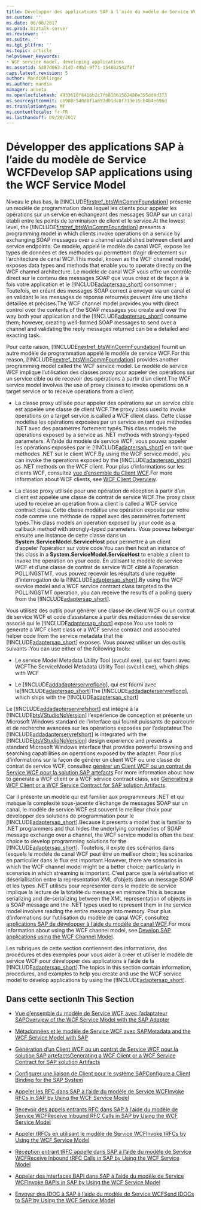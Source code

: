 ```yaml
---
title: Développer des applications SAP à l’aide du modèle de Service WCF | Documents Microsoft
ms.custom: ''
ms.date: 06/08/2017
ms.prod: biztalk-server
ms.reviewer: ''
ms.suite: ''
ms.tgt_pltfrm: ''
ms.topic: article
helpviewer_keywords:
- WCF service model, developing applications
ms.assetid: 5387d063-31d3-49b3-9771-354802542f8f
caps.latest.revision: 5
author: MandiOhlinger
ms.author: mandia
manager: anneta
ms.openlocfilehash: 4933610f8416b2c7fb81861562480e355dd8d373
ms.sourcegitcommit: cb908c540d8f1a692d01dc8f313e16cb4b4e696d
ms.translationtype: MT
ms.contentlocale: fr-FR
ms.lasthandoff: 09/20/2017
---
```

# <a name="develop-sap-applications-using-the-wcf-service-model"></a><span data-ttu-id="e6f7d-102">Développer des applications SAP à l’aide du modèle de Service WCF</span><span class="sxs-lookup"><span data-stu-id="e6f7d-102">Develop SAP applications using the WCF Service Model</span></span>
<span data-ttu-id="e6f7d-103">Niveau le plus bas, la [!INCLUDE[firstref_btsWinCommFoundation](../../includes/firstref-btswincommfoundation-md.md)] présente un modèle de programmation dans lequel les clients pour appeler les opérations sur un service en échangeant des messages SOAP sur un canal établi entre les points de terminaison de client et le service.</span><span class="sxs-lookup"><span data-stu-id="e6f7d-103">At the lowest level, the [!INCLUDE[firstref_btsWinCommFoundation](../../includes/firstref-btswincommfoundation-md.md)] presents a programming model in which clients invoke operations on a service by exchanging SOAP messages over a channel established between client and service endpoints.</span></span> <span data-ttu-id="e6f7d-104">Ce modèle, appelé le modèle de canal WCF, expose les types de données et des méthodes qui permettent d’agir directement sur l’architecture de canal WCF.</span><span class="sxs-lookup"><span data-stu-id="e6f7d-104">This model, known as the WCF channel model, exposes data types and methods that enable you to operate directly on the WCF channel architecture.</span></span> <span data-ttu-id="e6f7d-105">Le modèle de canal WCF vous offre un contrôle direct sur le contenu des messages SOAP que vous créez et de façon à la fois votre application et le [!INCLUDE[adaptersap_short](../../includes/adaptersap-short-md.md)] consommer ; Toutefois, en créant des messages SOAP correct à envoyer via un canal et en validant le les messages de réponse retournés peuvent être une tâche détaillée et précises.</span><span class="sxs-lookup"><span data-stu-id="e6f7d-105">The WCF channel model provides you with direct control over the contents of the SOAP messages you create and over the way both your application and the [!INCLUDE[adaptersap_short](../../includes/adaptersap-short-md.md)] consume them; however, creating well-formed SOAP messages to send over a channel and validating the reply messages returned can be a detailed and exacting task.</span></span>  
  
 <span data-ttu-id="e6f7d-106">Pour cette raison, [!INCLUDE[nextref_btsWinCommFoundation](../../includes/nextref-btswincommfoundation-md.md)] fournit un autre modèle de programmation appelé le modèle de service WCF.</span><span class="sxs-lookup"><span data-stu-id="e6f7d-106">For this reason, [!INCLUDE[nextref_btsWinCommFoundation](../../includes/nextref-btswincommfoundation-md.md)] provides another programming model called the WCF service model.</span></span> <span data-ttu-id="e6f7d-107">Le modèle de service WCF implique l’utilisation des classes proxy pour appeler des opérations sur un service cible ou de recevoir des opérations à partir d’un client.</span><span class="sxs-lookup"><span data-stu-id="e6f7d-107">The WCF service model involves the use of proxy classes to invoke operations on a target service or to receive operations from a client.</span></span>  
  
-   <span data-ttu-id="e6f7d-108">La classe proxy utilisée pour appeler des opérations sur un service cible est appelée une classe de client WCF.</span><span class="sxs-lookup"><span data-stu-id="e6f7d-108">The proxy class used to invoke operations on a target service is called a WCF client class.</span></span> <span data-ttu-id="e6f7d-109">Cette classe modélise les opérations exposées par un service en tant que méthodes .NET avec des paramètres fortement typés.</span><span class="sxs-lookup"><span data-stu-id="e6f7d-109">This class models the operations exposed by a service as .NET methods with strongly-typed parameters.</span></span> <span data-ttu-id="e6f7d-110">À l’aide du modèle de service WCF, vous pouvez appeler les opérations exposées par le [!INCLUDE[adaptersap_short](../../includes/adaptersap-short-md.md)] en tant que méthodes .NET sur le client WCF.</span><span class="sxs-lookup"><span data-stu-id="e6f7d-110">By using the WCF service model, you can invoke the operations exposed by the [!INCLUDE[adaptersap_short](../../includes/adaptersap-short-md.md)] as .NET methods on the WCF client.</span></span> <span data-ttu-id="e6f7d-111">Pour plus d’informations sur les clients WCF, consultez [vue d’ensemble du Client WCF](https://msdn.microsoft.com/library/ms735103.aspx).</span><span class="sxs-lookup"><span data-stu-id="e6f7d-111">For more information about WCF clients, see [WCF Client Overview](https://msdn.microsoft.com/library/ms735103.aspx).</span></span>
  
-   <span data-ttu-id="e6f7d-112">La classe proxy utilisée pour une opération de réception à partir d’un client est appelée une classe de contrat de service WCF.</span><span class="sxs-lookup"><span data-stu-id="e6f7d-112">The proxy class used to receive an operation from a client is called a WCF service contract class.</span></span> <span data-ttu-id="e6f7d-113">Cette classe modélise une opération exposée par votre code comme une méthode de rappel avec des paramètres fortement typés.</span><span class="sxs-lookup"><span data-stu-id="e6f7d-113">This class models an operation exposed by your code as a callback method with strongly-typed parameters.</span></span> <span data-ttu-id="e6f7d-114">Vous pouvez héberger ensuite une instance de cette classe dans un **System.ServiceModel.ServiceHost** pour permettre à un client d’appeler l’opération sur votre code.</span><span class="sxs-lookup"><span data-stu-id="e6f7d-114">You can then host an instance of this class in a **System.ServiceModel.ServiceHost** to enable a client to invoke the operation on your code.</span></span> <span data-ttu-id="e6f7d-115">En utilisant le modèle de service WCF et d’une classe de contrat de service WCF ciblé à l’opération POLLINGSTMT, vous pouvez recevoir les résultats d’une requête d’interrogation de la [!INCLUDE[adaptersap_short](../../includes/adaptersap-short-md.md)].</span><span class="sxs-lookup"><span data-stu-id="e6f7d-115">By using the WCF service model and a WCF service contract class targeted to the POLLINGSTMT operation, you can receive the results of a polling query from the [!INCLUDE[adaptersap_short](../../includes/adaptersap-short-md.md)].</span></span>  
  
 <span data-ttu-id="e6f7d-116">Vous utilisez des outils pour générer une classe de client WCF ou un contrat de service WCF et code d’assistance à partir des métadonnées de service associé qui le [!INCLUDE[adaptersap_short](../../includes/adaptersap-short-md.md)] expose.</span><span class="sxs-lookup"><span data-stu-id="e6f7d-116">You use tools to generate a WCF client class or a WCF service contract and associated helper code from the service metadata that the [!INCLUDE[adaptersap_short](../../includes/adaptersap-short-md.md)] exposes.</span></span> <span data-ttu-id="e6f7d-117">Vous pouvez utiliser un des outils suivants :</span><span class="sxs-lookup"><span data-stu-id="e6f7d-117">You can use either of the following tools:</span></span>  
  
-   <span data-ttu-id="e6f7d-118">Le service Model Metadata Utility Tool (svcutil.exe), qui est fourni avec WCF</span><span class="sxs-lookup"><span data-stu-id="e6f7d-118">The ServiceModel Metadata Utility Tool (svcutil.exe), which ships with WCF</span></span>  
  
-   <span data-ttu-id="e6f7d-119">Le [!INCLUDE[addadapterservreflong](../../includes/addadapterservreflong-md.md)], qui est fourni avec le[!INCLUDE[adaptersap_short](../../includes/adaptersap-short-md.md)]</span><span class="sxs-lookup"><span data-stu-id="e6f7d-119">The [!INCLUDE[addadapterservreflong](../../includes/addadapterservreflong-md.md)], which ships with the [!INCLUDE[adaptersap_short](../../includes/adaptersap-short-md.md)]</span></span>  
  
 <span data-ttu-id="e6f7d-120">Le [!INCLUDE[addadapterservrefshort](../../includes/addadapterservrefshort-md.md)] est intégré à la [!INCLUDE[btsVStudioNoVersion](../../includes/btsvstudionoversion-md.md)] l’expérience de conception et présente un Microsoft Windows standard de l’interface qui fournit puissants de parcourir et de recherche avancées sur les opérations exposées par l’adaptateur.</span><span class="sxs-lookup"><span data-stu-id="e6f7d-120">The [!INCLUDE[addadapterservrefshort](../../includes/addadapterservrefshort-md.md)] is integrated with the [!INCLUDE[btsVStudioNoVersion](../../includes/btsvstudionoversion-md.md)] design experience and presents a standard Microsoft Windows interface that provides powerful browsing and searching capabilities on operations exposed by the adapter.</span></span> <span data-ttu-id="e6f7d-121">Pour plus d’informations sur la façon de générer un client WCF ou une classe de contrat de service WCF, consultez [générer un Client WCF ou un contrat de Service WCF pour la solution SAP artefacts](../../adapters-and-accelerators/adapter-sap/generate-a-wcf-client-or-a-wcf-service-contract-for-sap-solution-artifacts.md).</span><span class="sxs-lookup"><span data-stu-id="e6f7d-121">For more information about how to generate a WCF client or a WCF service contract class, see [Generating a WCF Client or a WCF Service Contract for SAP solution Artifacts](../../adapters-and-accelerators/adapter-sap/generate-a-wcf-client-or-a-wcf-service-contract-for-sap-solution-artifacts.md).</span></span>  
  
 <span data-ttu-id="e6f7d-122">Car il présente un modèle qui est familier aux programmeurs .NET et qui masque la complexité sous-jacente d’échange de messages SOAP sur un canal, le modèle de service WCF est souvent le meilleur choix pour développer des solutions de programmation pour le [!INCLUDE[adaptersap_short](../../includes/adaptersap-short-md.md)].</span><span class="sxs-lookup"><span data-stu-id="e6f7d-122">Because it presents a model that is familiar to .NET programmers and that hides the underlying complexities of SOAP message exchange over a channel, the WCF service model is often the best choice to develop programming solutions for the [!INCLUDE[adaptersap_short](../../includes/adaptersap-short-md.md)].</span></span> <span data-ttu-id="e6f7d-123">Toutefois, il existe des scénarios dans lesquels le modèle de canal WCF peut être un meilleur choix ; les scénarios en particulier dans le flux est important.</span><span class="sxs-lookup"><span data-stu-id="e6f7d-123">However, there are scenarios in which the WCF channel model might be a better choice; particularly in scenarios in which streaming is important.</span></span> <span data-ttu-id="e6f7d-124">C’est parce que la sérialisation et désérialisation entre la représentation XML d’objets dans un message SOAP et les types .NET utilisés pour représenter dans le modèle de service implique la lecture de la totalité du message en mémoire.</span><span class="sxs-lookup"><span data-stu-id="e6f7d-124">This is because serializing and de-serializing between the XML representation of objects in a SOAP message and the .NET types used to represent them in the service model involves reading the entire message into memory.</span></span> <span data-ttu-id="e6f7d-125">Pour plus d’informations sur l’utilisation du modèle de canal WCF, consultez [applications SAP de développer à l’aide du modèle de canal WCF](../../adapters-and-accelerators/adapter-sap/develop-sap-applications-using-the-wcf-channel-model.md).</span><span class="sxs-lookup"><span data-stu-id="e6f7d-125">For more information about using the WCF channel model, see [Develop SAP applications using the WCF Channel Model](../../adapters-and-accelerators/adapter-sap/develop-sap-applications-using-the-wcf-channel-model.md).</span></span>
  
 <span data-ttu-id="e6f7d-126">Les rubriques de cette section contiennent des informations, des procédures et des exemples pour vous aider à créer et utiliser le modèle de service WCF pour développer des applications à l’aide de la [!INCLUDE[adaptersap_short](../../includes/adaptersap-short-md.md)].</span><span class="sxs-lookup"><span data-stu-id="e6f7d-126">The topics in this section contain information, procedures, and examples to help you create and use the WCF service model to develop applications by using the [!INCLUDE[adaptersap_short](../../includes/adaptersap-short-md.md)].</span></span>  
  
## <a name="in-this-section"></a><span data-ttu-id="e6f7d-127">Dans cette section</span><span class="sxs-lookup"><span data-stu-id="e6f7d-127">In This Section</span></span>  
  
-   [<span data-ttu-id="e6f7d-128">Vue d’ensemble du modèle de Service WCF avec l’adaptateur SAP</span><span class="sxs-lookup"><span data-stu-id="e6f7d-128">Overview of the WCF Service Model with the SAP Adapter</span></span>](../../adapters-and-accelerators/adapter-sap/overview-of-the-wcf-service-model-with-the-sap-adapter.md)  
  
-   [<span data-ttu-id="e6f7d-129">Métadonnées et le modèle de Service WCF avec SAP</span><span class="sxs-lookup"><span data-stu-id="e6f7d-129">Metadata and the WCF Service Model with SAP</span></span>](../../adapters-and-accelerators/adapter-sap/metadata-and-the-wcf-service-model-with-sap.md)  
  
-   [<span data-ttu-id="e6f7d-130">Génération d’un Client WCF ou un contrat de Service WCF pour la solution SAP artefacts</span><span class="sxs-lookup"><span data-stu-id="e6f7d-130">Generating a WCF Client or a WCF Service Contract for SAP solution Artifacts</span></span>](../../adapters-and-accelerators/adapter-sap/generate-a-wcf-client-or-a-wcf-service-contract-for-sap-solution-artifacts.md)  
  
-   [<span data-ttu-id="e6f7d-131">Configurer une liaison de Client pour le système SAP</span><span class="sxs-lookup"><span data-stu-id="e6f7d-131">Configure a Client Binding for the SAP System</span></span>](../../adapters-and-accelerators/adapter-sap/configure-a-client-binding-for-the-sap-system.md)  
  
-   [<span data-ttu-id="e6f7d-132">Appeler les RFC dans SAP à l’aide du modèle de Service WCF</span><span class="sxs-lookup"><span data-stu-id="e6f7d-132">Invoke RFCs in SAP by Using the WCF Service Model</span></span>](../../adapters-and-accelerators/adapter-sap/invoke-rfcs-in-sap-using-the-wcf-service-model.md)  
  
-   [<span data-ttu-id="e6f7d-133">Recevoir des appels entrants RFC dans SAP à l’aide du modèle de Service WCF</span><span class="sxs-lookup"><span data-stu-id="e6f7d-133">Receive Inbound RFC Calls in SAP by Using the WCF Service Model</span></span>](../../adapters-and-accelerators/adapter-sap/receive-inbound-rfc-calls-in-sap-using-the-wcf-service-model.md)  
  
-   [<span data-ttu-id="e6f7d-134">Appeler tRFCs en utilisant le modèle de Service WCF</span><span class="sxs-lookup"><span data-stu-id="e6f7d-134">Invoke tRFCs by Using the WCF Service Model</span></span>](../../adapters-and-accelerators/adapter-sap/invoke-trfcs-in-sap-using-the-wcf-service-model.md)  
  
-   [<span data-ttu-id="e6f7d-135">Réception entrant tRFC appelle dans SAP à l’aide du modèle de Service WCF</span><span class="sxs-lookup"><span data-stu-id="e6f7d-135">Receive Inbound tRFC Calls in SAP by Using the WCF Service Model</span></span>](../../adapters-and-accelerators/adapter-sap/receive-inbound-trfc-calls-in-sap-using-the-wcf-service-model.md)  
  
-   [<span data-ttu-id="e6f7d-136">Appeler des interfaces BAPI dans SAP à l’aide du modèle de Service WCF</span><span class="sxs-lookup"><span data-stu-id="e6f7d-136">Invoke BAPIs in SAP by Using the WCF Service Model</span></span>](../../adapters-and-accelerators/adapter-sap/invoke-bapis-in-sap-using-the-wcf-service-model.md)  
  
-   [<span data-ttu-id="e6f7d-137">Envoyer des IDOC à SAP à l’aide du modèle de Service WCF</span><span class="sxs-lookup"><span data-stu-id="e6f7d-137">Send IDOCs to SAP by Using the WCF Service Model</span></span>](../../adapters-and-accelerators/adapter-sap/send-idocs-to-sap-using-the-wcf-service-model.md)